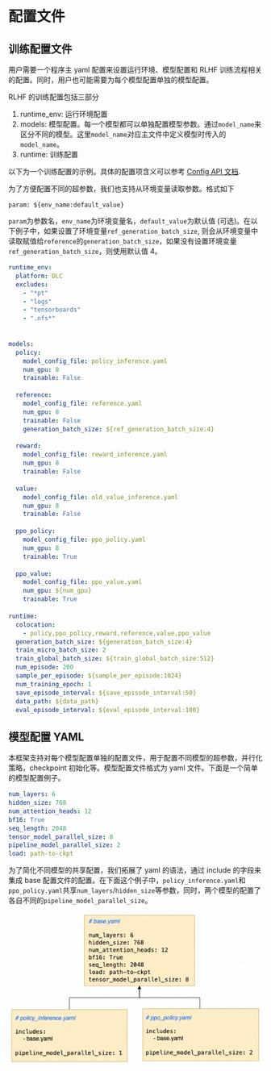 # 配置文件
## 训练配置文件

用户需要一个程序主 yaml 配置来设置运行环境、模型配置和 RLHF 训练流程相关的配置。同时，用户也可能需要为每个模型配置单独的模型配置。

RLHF 的训练配置包括三部分

1. runtime_env: 运行环境配置
2. models: 模型配置。每一个模型都可以单独配置模型参数。通过`model_name`来区分不同的模型。这里`model_name`对应主文件中定义模型时传入的`model_name`。
3. runtime: 训练配置

以下为一个训练配置的示例。具体的配置项含义可以参考 [Config API 文档](api/config.rst).

为了方便配置不同的超参数，我们也支持从环境变量读取参数。格式如下

```
param: ${env_name:default_value}
```
`param`为参数名，`env_name`为环境变量名，`default_value`为默认值 (可选)。在以下例子中，如果设置了环境变量`ref_generation_batch_size`, 则会从环境变量中读取赋值给`reference`的`generation_batch_size`，如果没有设置环境变量`ref_generation_batch_size`，则使用默认值 4。

```yaml
runtime_env:
  platform: DLC
  excludes:
    - "*pt"
    - "logs"
    - "tensorboards"
    - ".nfs*"


models:
  policy:
    model_config_file: policy_inference.yaml
    num_gpu: 8
    trainable: False

  reference:
    model_config_file: reference.yaml
    num_gpu: 8
    trainable: False
    generation_batch_size: ${ref_generation_batch_size:4}

  reward:
    model_config_file: reward_inference.yaml
    num_gpu: 8
    trainable: False

  value:
    model_config_file: old_value_inference.yaml
    num_gpu: 8
    trainable: False

  ppo_policy:
    model_config_file: ppo_policy.yaml
    num_gpu: 8
    trainable: True

  ppo_value:
    model_config_file: ppo_value.yaml
    num_gpu: ${num_gpu}
    trainable: True

runtime:
  colocation:
    - policy,ppo_policy,reward,reference,value,ppo_value
  generation_batch_size: ${generation_batch_size:4}
  train_micro_batch_size: 2
  train_global_batch_size: ${train_global_batch_size:512}
  num_episode: 200
  sample_per_episode: ${sample_per_episode:1024}
  num_training_epoch: 1
  save_episode_interval: ${save_episode_interval:50}
  data_path: ${data_path}
  eval_episode_interval: ${eval_episode_interval:100}
```


## 模型配置 YAML

本框架支持对每个模型配置单独的配置文件，用于配置不同模型的超参数，并行化策略，checkpoint 初始化等。模型配置文件格式为 yaml 文件。下面是一个简单的模型配置例子。

```yaml
num_layers: 6
hidden_size: 768
num_attention_heads: 12
bf16: True
seq_length: 2048
tensor_model_parallel_size: 8
pipeline_model_parallel_size: 2
load: path-to-ckpt
```

为了简化不同模型的共享配置，我们拓展了 yaml 的语法，通过 include 的字段来集成 base 配置文件的配置。在下面这个例子中，`policy_inference.yaml`和`ppo_policy.yaml`共享`num_layers`/`hidden_size`等参数，同时，两个模型的配置了各自不同的`pipeline_model_parallel_size`。

![yaml](../images/yaml.jpg)

